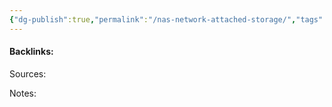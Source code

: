 ```yaml
---
{"dg-publish":true,"permalink":"/nas-network-attached-storage/","tags":["tech"]}
---
```






#### Backlinks:
Sources:


Notes:
